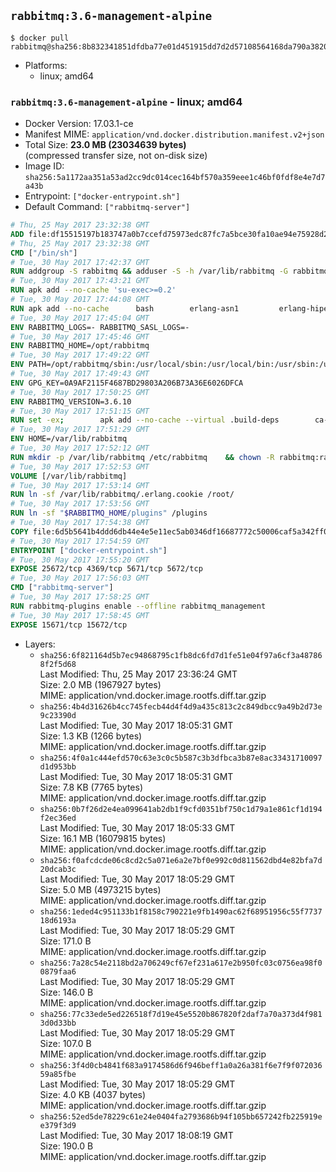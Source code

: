 ## `rabbitmq:3.6-management-alpine`

```console
$ docker pull rabbitmq@sha256:8b832341851dfdba77e01d451915dd7d2d57108564168da790a3820048fb0015
```

-	Platforms:
	-	linux; amd64

### `rabbitmq:3.6-management-alpine` - linux; amd64

-	Docker Version: 17.03.1-ce
-	Manifest MIME: `application/vnd.docker.distribution.manifest.v2+json`
-	Total Size: **23.0 MB (23034639 bytes)**  
	(compressed transfer size, not on-disk size)
-	Image ID: `sha256:5a1172aa351a53ad2cc9dc014cec164bf570a359eee1c46bf0fdf8e4e7d7a43b`
-	Entrypoint: `["docker-entrypoint.sh"]`
-	Default Command: `["rabbitmq-server"]`

```dockerfile
# Thu, 25 May 2017 23:32:38 GMT
ADD file:df15515197b183747a0b7ccefd75973edc87fc7a5bce30fa10ae94e75928d25c in / 
# Thu, 25 May 2017 23:32:38 GMT
CMD ["/bin/sh"]
# Tue, 30 May 2017 17:42:37 GMT
RUN addgroup -S rabbitmq && adduser -S -h /var/lib/rabbitmq -G rabbitmq rabbitmq
# Tue, 30 May 2017 17:43:21 GMT
RUN apk add --no-cache 'su-exec>=0.2'
# Tue, 30 May 2017 17:44:08 GMT
RUN apk add --no-cache 		bash 		erlang-asn1 		erlang-hipe 		erlang-crypto 		erlang-eldap 		erlang-inets 		erlang-mnesia 		erlang 		erlang-os-mon 		erlang-public-key 		erlang-sasl 		erlang-ssl 		erlang-syntax-tools 		erlang-xmerl
# Tue, 30 May 2017 17:45:04 GMT
ENV RABBITMQ_LOGS=- RABBITMQ_SASL_LOGS=-
# Tue, 30 May 2017 17:45:46 GMT
ENV RABBITMQ_HOME=/opt/rabbitmq
# Tue, 30 May 2017 17:49:22 GMT
ENV PATH=/opt/rabbitmq/sbin:/usr/local/sbin:/usr/local/bin:/usr/sbin:/usr/bin:/sbin:/bin
# Tue, 30 May 2017 17:49:43 GMT
ENV GPG_KEY=0A9AF2115F4687BD29803A206B73A36E6026DFCA
# Tue, 30 May 2017 17:50:25 GMT
ENV RABBITMQ_VERSION=3.6.10
# Tue, 30 May 2017 17:51:15 GMT
RUN set -ex; 		apk add --no-cache --virtual .build-deps 		ca-certificates 		gnupg 		libressl 		tar 		xz 	; 		wget -O rabbitmq-server.tar.xz "https://www.rabbitmq.com/releases/rabbitmq-server/v${RABBITMQ_VERSION}/rabbitmq-server-generic-unix-${RABBITMQ_VERSION}.tar.xz"; 	wget -O rabbitmq-server.tar.xz.asc "https://www.rabbitmq.com/releases/rabbitmq-server/v${RABBITMQ_VERSION}/rabbitmq-server-generic-unix-${RABBITMQ_VERSION}.tar.xz.asc"; 		export GNUPGHOME="$(mktemp -d)"; 	gpg --keyserver ha.pool.sks-keyservers.net --recv-keys "$GPG_KEY"; 	gpg --batch --verify rabbitmq-server.tar.xz.asc rabbitmq-server.tar.xz; 	rm -r "$GNUPGHOME" rabbitmq-server.tar.xz.asc; 		mkdir -p "$RABBITMQ_HOME"; 	tar 		--extract 		--verbose 		--file rabbitmq-server.tar.xz 		--directory "$RABBITMQ_HOME" 		--strip-components 1 	; 	rm rabbitmq-server.tar.xz; 		grep -qE '^SYS_PREFIX=\$\{RABBITMQ_HOME\}$' "$RABBITMQ_HOME/sbin/rabbitmq-defaults"; 	sed -ri 's!^(SYS_PREFIX=).*$!\1!g' "$RABBITMQ_HOME/sbin/rabbitmq-defaults"; 	grep -qE '^SYS_PREFIX=$' "$RABBITMQ_HOME/sbin/rabbitmq-defaults"; 		apk del .build-deps
# Tue, 30 May 2017 17:51:29 GMT
ENV HOME=/var/lib/rabbitmq
# Tue, 30 May 2017 17:52:12 GMT
RUN mkdir -p /var/lib/rabbitmq /etc/rabbitmq 	&& chown -R rabbitmq:rabbitmq /var/lib/rabbitmq /etc/rabbitmq 	&& chmod -R 777 /var/lib/rabbitmq /etc/rabbitmq
# Tue, 30 May 2017 17:52:53 GMT
VOLUME [/var/lib/rabbitmq]
# Tue, 30 May 2017 17:53:14 GMT
RUN ln -sf /var/lib/rabbitmq/.erlang.cookie /root/
# Tue, 30 May 2017 17:53:56 GMT
RUN ln -sf "$RABBITMQ_HOME/plugins" /plugins
# Tue, 30 May 2017 17:54:38 GMT
COPY file:6d5b5641b4ddd6db44e4e5e11ec5ab0346df16687772c50006caf5a342ff05ff in /usr/local/bin/ 
# Tue, 30 May 2017 17:54:59 GMT
ENTRYPOINT ["docker-entrypoint.sh"]
# Tue, 30 May 2017 17:55:20 GMT
EXPOSE 25672/tcp 4369/tcp 5671/tcp 5672/tcp
# Tue, 30 May 2017 17:56:03 GMT
CMD ["rabbitmq-server"]
# Tue, 30 May 2017 17:58:25 GMT
RUN rabbitmq-plugins enable --offline rabbitmq_management
# Tue, 30 May 2017 17:58:45 GMT
EXPOSE 15671/tcp 15672/tcp
```

-	Layers:
	-	`sha256:6f821164d5b7ec94868795c1fb8dc6fd7d1fe51e04f97a6cf3a487868f2f5d68`  
		Last Modified: Thu, 25 May 2017 23:36:24 GMT  
		Size: 2.0 MB (1967927 bytes)  
		MIME: application/vnd.docker.image.rootfs.diff.tar.gzip
	-	`sha256:4b4d31626b4cc745fecb44d4f4d9a435c813c2c849dbcc9a49b2d73e9c23390d`  
		Last Modified: Tue, 30 May 2017 18:05:31 GMT  
		Size: 1.3 KB (1266 bytes)  
		MIME: application/vnd.docker.image.rootfs.diff.tar.gzip
	-	`sha256:4f0a1c444efd570c63e3c0c5b587c3b3dfbca3b87e8ac33431710097d1d953bb`  
		Last Modified: Tue, 30 May 2017 18:05:31 GMT  
		Size: 7.8 KB (7765 bytes)  
		MIME: application/vnd.docker.image.rootfs.diff.tar.gzip
	-	`sha256:0b7f26d2e4ea099641ab2db1f9cfd0351bf750c1d79a1e861cf1d194f2ec36ed`  
		Last Modified: Tue, 30 May 2017 18:05:33 GMT  
		Size: 16.1 MB (16079815 bytes)  
		MIME: application/vnd.docker.image.rootfs.diff.tar.gzip
	-	`sha256:f0afcdcde06c8cd2c5a071e6a2e7bf0e992c0d811562dbd4e82bfa7d20dcab3c`  
		Last Modified: Tue, 30 May 2017 18:05:29 GMT  
		Size: 5.0 MB (4973215 bytes)  
		MIME: application/vnd.docker.image.rootfs.diff.tar.gzip
	-	`sha256:1eded4c951133b1f8158c790221e9fb1490ac62f68951956c55f773718d6193a`  
		Last Modified: Tue, 30 May 2017 18:05:29 GMT  
		Size: 171.0 B  
		MIME: application/vnd.docker.image.rootfs.diff.tar.gzip
	-	`sha256:7a28c54e2118bd2a706249cf67ef231a617e2b950fc03c0756ea98f00879faa6`  
		Last Modified: Tue, 30 May 2017 18:05:29 GMT  
		Size: 146.0 B  
		MIME: application/vnd.docker.image.rootfs.diff.tar.gzip
	-	`sha256:77c33ede5ed226518f7d19e45e5520b867820f2daf7a70a373d4f9813d0d33bb`  
		Last Modified: Tue, 30 May 2017 18:05:29 GMT  
		Size: 107.0 B  
		MIME: application/vnd.docker.image.rootfs.diff.tar.gzip
	-	`sha256:3f4d0cb4841f683a9174586d6f946beff1a0a26a381f6e7f9f07203659a85fbe`  
		Last Modified: Tue, 30 May 2017 18:05:29 GMT  
		Size: 4.0 KB (4037 bytes)  
		MIME: application/vnd.docker.image.rootfs.diff.tar.gzip
	-	`sha256:52ed5de78229c61e24e0404fa2793686b94f105bb657242fb225919ee379f3d9`  
		Last Modified: Tue, 30 May 2017 18:08:19 GMT  
		Size: 190.0 B  
		MIME: application/vnd.docker.image.rootfs.diff.tar.gzip
